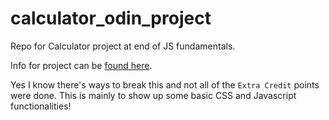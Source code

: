 # calculator_odin_project
Repo for Calculator project at end of JS fundamentals.

Info for project can be [found here](https://www.theodinproject.com/lessons/foundations-calculator).

Yes I know there's ways to break this and not all of the `Extra Credit` points were done. This is mainly to show up some basic CSS and Javascript functionalities!
